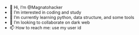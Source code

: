 - 👋 Hi, I’m @Magnatohacker
- 👀 I’m interested in coding and study
- 🌱 I’m currently learning python, data structure, and some tools
- 💞️ I’m looking to collaborate on dark web
- 📫 How to reach me: use my user id 

<!---
Magnatohacker/Magnatohacker is a ✨ special ✨ repository because its `README.md` (this file) appears on your GitHub profile.
You can click the Preview link to take a look at your changes.
--->
